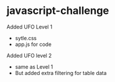 # javascript-challenge
Added UFO Level 1
- sytle.css
- app.js for code

Added UFO level 2
- same as Level 1
- But added extra filtering for table data